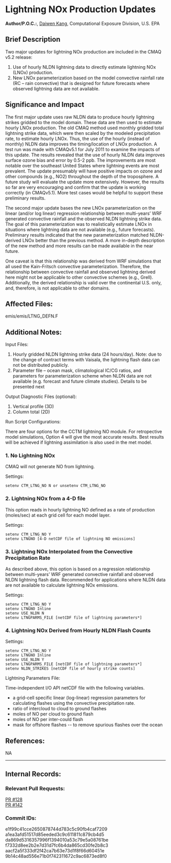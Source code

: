 # Lightning NOx Production Updates

**Author/P.O.C.:**, [Daiwen Kang](mailto:kang.daiwen@epa.gov), Computational Exposure Division, U.S. EPA

## Brief Description

Two major updates for lightning NOx production are included in the CMAQ v5.2 release:  
1. Use of hourly NLDN lightning data to directly estimate lightning NOx (LNOx) production.  
2. New LNOx parameterization based on the model convective rainfall rate (RC – rain convective) that is designed for future forecasts where observed lightning data are not available.  

## Significance and Impact

The first major update uses raw NLDN data to produce hourly lightning strikes gridded to the model domain. These data are then used to estimate hourly LNOx production. The old CMAQ method used monthly gridded total lightning strike data, which were then scaled by the modeled precipitation rate, to estimate hourly LNOx. Thus, the use of the hourly (instead of monthly) NLDN data improves the timing/location of LNOx production. A test run was made with CMAQv5.1 for July 2011 to examine the impacts of this update. The results revealed that the use of hourly NLDN data improves surface ozone bias and error by 0.5-2 ppb. The improvements are most notable over the southeast United States where lightning events are most prevalent. The update presumably will have positive impacts on ozone and other compounds (e.g., NO2) throughout the depth of the troposphere. A future study will evaluate the update more extensively. However, the results so far are very encouraging and confirm that the update is working correctly (in CMAQv5.1). More test cases would be helpful to support these preliminary results.

The second major update bases the new LNOx parameterization on the linear (and/or log linear) regression relationship between multi-years’ WRF generated convective rainfall and the observed NLDN lightning strike data. The goal of this parameterization was to realistically estimate LNOx in situations where lightning data are not available (e.g., future forecasts). Preliminary results indicated that the new parameterization matched NLDN-derived LNOx better than the previous method. A more in-depth description of the new method and more results can be made available in the near future.

One caveat is that this relationship was derived from WRF simulations that all used the Kain-Fritsch convective parameterization. Therefore, the relationship between convective rainfall and observed lightning derived here might not be applicable to other convective schemes (e.g., Grell). Additionally, the derived relationship is valid over the continental U.S. only, and, therefore, is not applicable to other domains.

## Affected Files:

emis/emis/LTNG_DEFN.F

## Additional Notes:

Input Files:  

1. Hourly gridded NLDN lightning strike data (24 hours/day). Note: due to the change of contract terms with Vaisala, the lightning flash data can not be distributed publicly.  
2. Parameter file – ocean mask, climatological IC/CG ratios, and parameters for parameterization scheme when NLDN data are not available (e.g. forecast and future climate studies). Details to be presented next  

Output Diagnostic Files (optional):  
1. Vertical profile (3D)  
2. Column total (2D)  

Run Script Configurations:  

There are four options for the CCTM lightning NO module.
For retropective model simulations, Option 4 will give the most accurate results. Best results will be achieved if lightning assimilation is also used in the met model.
### 1. No Lightning NOx ###
CMAQ will not generate NO from lightning. 

Settings:
```
setenv CTM_LTNG_NO N or unsetenv CTM_LTNG_NO
```

### 2. Lightning NOx from a 4-D file ###
This option reads in hourly lightning NO defined as a rate of production (moles/sec) at each grid cell for each model layer. 

Settings:
```
setenv CTM_LTNG_NO Y
setenv LTNGNO [4-D netCDF file of lightning NO emissions]
```

### 3. Lightning NOx Interpolated from the Convective Precipitation Rate ###
As described above, this option is based on a regression relationship between multi-years’ WRF generated convective rainfall and observed NLDN lightning flash data. Recommended for applications where NLDN data are not available to calculate lightning NOx emissions. 

Settings: 
```
setenv CTM_LTNG_NO Y
setenv LTNGNO Inline
setenv USE_NLDN N
setenv LTNGPARMS_FILE [netCDF file of lightning parameters*]
```

### 4. Lightning NOx Derived from Hourly NLDN Flash Counts ###

Settings: 
```
setenv CTM_LTNG_NO Y
setenv LTNGNO Inline
setenv USE_NLDN Y
setenv LTNGPARMS_FILE [netCDF file of lightning parameters*]
setenv NLDN_STRIKES [netCDF file of hourly strike counts]
```

Lightning Parameters File:

Time-independent I/O API netCDF file with the following variables.

- a grid-cell specific linear (log-linear) regression parameters for calculating flashes using the convective precipitation rate.
- ratio of intercloud to cloud to ground flashes
- moles of NO per cloud to ground flash
- moles of NO per inter-could flash
- mask for offshore flashes -- to remove spurious flashes over the ocean

## References:
NA

-----
## Internal Records:

### Relevant Pull Requests:
  [PR #128](https://github.com/usepa/cmaq_dev/pull/128)   
  [PR #142](https://github.com/usepa/cmaq_dev/pull/142)

### Commit IDs:
e1f99c41cce2650878744d783c5c90fb4caf7209   
a1ea3afd51517d85eeded3c9c611811c879cb4d5  
da869d5316357996f1394010a53c79e5a08761be  
f7332d8ee2b2e7d31d7fc6b4da865cd30fe2b8c3  
aacf2a5f333df2f42ca7b63e73d1f8f66d60451e  
9b14c48ad556e71b0f742311672c9ac6873ed8f0  
